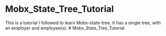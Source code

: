 # Mobx_State_Tree_Tutorial

This is a tutorial I followed to learn Mobx-state-tree.  It has a single tree, with an employer and employee(s). # Mobx_State_Tree_Tutorial

